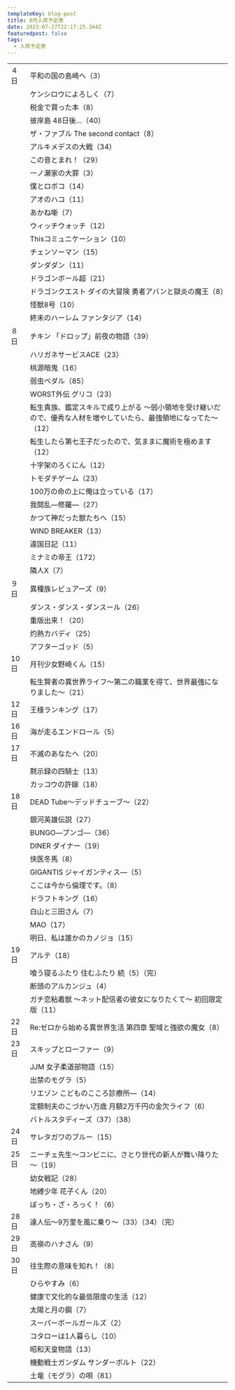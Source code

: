 ```yaml
---
templateKey: blog-post
title: 8月入荷予定表
date: 2023-07-27T22:17:25.344Z
featuredpost: false
tags:
  - 入荷予定表
---
```



|                        |                                                             |
| ---------------------- | ----------------------------------------------------------- |
| <!--StartFragment-->４日 | 平和の国の島崎へ（3）                                                 |
| 　                      | ケンシロウによろしく（7）                                               |
| 　                      | 税金で買った本（8）                                                  |
| 　                      | 彼岸島 48日後…（40）                                               |
| 　                      | ザ・ファブル The second contact（8）                                |
| 　                      | アルキメデスの大戦（34）                                               |
| 　                      | この音とまれ！（29）                                                 |
| 　                      | 一ノ瀬家の大罪（3）                                                  |
| 　                      | 僕とロボコ（14）                                                   |
| 　                      | アオのハコ（11）                                                   |
| 　                      | あかね噺（7）                                                     |
| 　                      | ウィッチウォッチ（12）                                                |
| 　                      | Thisコミュニケーション（10）                                           |
| 　                      | チェンソーマン（15）                                                 |
| 　                      | ダンダダン（11）                                                   |
| 　                      | ドラゴンボール超（21）                                                |
| 　                      | ドラゴンクエスト ダイの大冒険 勇者アバンと獄炎の魔王（8）                              |
| 　                      | 怪獣8号（10）                                                    |
| 　                      | 終末のハーレム ファンタジア（14）                                          |
| ８日                     | チキン 「ドロップ」前夜の物語（39）                                         |
| 　                      | ハリガネサービスACE（23）                                             |
| 　                      | 桃源暗鬼（16）                                                    |
| 　                      | 弱虫ペダル（85）                                                   |
| 　                      | WORST外伝 グリコ（23）                                             |
| 　                      | 転生貴族、鑑定スキルで成り上がる ～弱小領地を受け継いだので、優秀な人材を増やしていたら、最強領地になってた～（12） |
| 　                      | 転生したら第七王子だったので、気ままに魔術を極めます（12）                              |
| 　                      | 十字架のろくにん（12）                                                |
| 　                      | トモダチゲーム（23）                                                 |
| 　                      | 100万の命の上に俺は立っている（17）                                        |
| 　                      | 我間乱―修羅―（27）                                                 |
| 　                      | かつて神だった獣たちへ（15）                                             |
| 　                      | WIND BREAKER（13）                                            |
| 　                      | 違国日記（11）                                                    |
| 　                      | ミナミの帝王（172）                                                 |
| 　                      | 隣人X（7）                                                      |
| ９日                     | 異種族レビュアーズ（9）                                                |
| 　                      | ダンス・ダンス・ダンスール（26）                                           |
| 　                      | 重版出来！（20）                                                   |
| 　                      | 灼熱カバディ（25）                                                  |
| 　                      | アフターゴッド（5）                                                  |
| 10日                    | 月刊少女野崎くん（15）                                                |
| 　                      | 転生賢者の異世界ライフ～第二の職業を得て、世界最強になりました～（21）                        |
| 12日                    | 王様ランキング（17）                                                 |
| 16日                    | 海が走るエンドロール（5）                                               |
| 17日                    | 不滅のあなたへ（20）                                                 |
| 　                      | 黙示録の四騎士（13）                                                 |
| 　                      | カッコウの許嫁（18）                                                 |
| 18日                    | DEAD Tube～デッドチューブ～（22）                                      |
| 　                      | 銀河英雄伝説（27）                                                  |
| 　                      | BUNGO―ブンゴ―（36）                                              |
| 　                      | DINER ダイナー（19）                                              |
| 　                      | 侠医冬馬（8）                                                     |
| 　                      | GIGANTIS ジャイガンティス―（5）                                       |
| 　                      | ここは今から倫理です。（8）                                              |
| 　                      | ドラフトキング（16）                                                 |
| 　                      | 白山と三田さん（7）                                                  |
| 　                      | MAO（17）                                                     |
| 　                      | 明日、私は誰かのカノジョ（15）                                            |
| 19日                    | アルテ（18）                                                     |
| 　                      | 喰う寝るふたり 住むふたり 続（5）（完）                                       |
| 　                      | 断頭のアルカンジュ（4）                                                |
| 　                      | ガチ恋粘着獣 ～ネット配信者の彼女になりたくて～ 初回限定版（11）                          |
| 22日                    | Re:ゼロから始める異世界生活 第四章 聖域と強欲の魔女（8）                             |
| 23日                    | スキップとローファー（9）                                               |
| 　                      | JJM 女子柔道部物語（15）                                             |
| 　                      | 出禁のモグラ（5）                                                   |
| 　                      | リエゾン こどものこころ診療所―（14）                                        |
| 　                      | 定額制夫のこづかい万歳 月額2万千円の金欠ライフ（6）                                 |
| 　                      | バトルスタディーズ（37）（38）                                           |
| 24日                    | サレタガワのブルー（15）                                               |
| 25日                    | ニーチェ先生～コンビニに、さとり世代の新人が舞い降りた～（19）                            |
| 　                      | 幼女戦記（28）                                                    |
| 　                      | 地縛少年 花子くん（20）                                               |
| 　                      | ぼっち・ざ・ろっく！（6）                                               |
| 28日                    | 達人伝～9万里を風に乗り～（33）（34）（完）                                    |
| 29日                    | 高嶺のハナさん（9）                                                  |
| 30日                    | 往生際の意味を知れ！（8）                                               |
| 　                      | ひらやすみ（6）                                                    |
| 　                      | 健康で文化的な最低限度の生活（12）                                          |
| 　                      | 太陽と月の鋼（7）                                                   |
| 　                      | スーパーボールガールズ（2）                                              |
| 　                      | コタローは1人暮らし（10）                                              |
| 　                      | 昭和天皇物語（13）                                                  |
| 　                      | 機動戦士ガンダム サンダーボルト（22）                                        |
| 　                      | 土竜（モグラ）の唄（81）<!--EndFragment-->                             |
